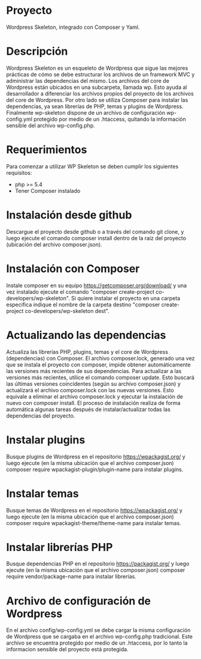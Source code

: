# Proyecto

Wordpress Skeleton, integrado con Composer y Yaml.

# Descripción

Wordpress Skeleton es un esqueleto de Wordpress que sigue las mejores prácticas de cómo se debe estructurar los archivos de un framework MVC y administrar las dependencias del mismo. Los archivos del core de Wordpress están ubicados en una subcarpeta, llamada wp. Esto ayuda al desarrollador a diferenciar los archivos propios del proyecto de los archivos del core de Wordpress. Por otro lado se utiliza Composer para instalar las dependencias, ya sean librerías de PHP, temas y plugins de Wordpress. Finalmente wp-skeleton dispone de un archivo de configuración wp-config.yml protegido por medio de un .htaccess, quitando la información sensible del archivo wp-config.php.

# Requerimientos

Para comenzar a utilizar WP Skeleton se deben cumplir los siguientes requisitos:
- php >= 5.4
- Tener Composer instalado

# Instalación desde github

Descargue el proyecto desde github o a través del comando git clone, y luego ejecute el comando composer install dentro de la raíz del proyecto (ubicación del archivo composer.json).

# Instalación con Composer

Instale composer en su equipo https://getcomposer.org/download/ y una vez instalado ejecute el comando "composer create-project co-developers/wp-skeleton". Si quiere instalar el proyecto en una carpeta especifica indique el nombre de la carpeta destino "composer create-project co-developers/wp-skeleton dest".

# Actualizando las dependencias

Actualiza las librerías PHP, plugins, temas y el core de Wordpress (dependencias) con Composer.
El archivo composer.lock, generado una vez que se instala el proyecto con composer, impide obtener automáticamente las versiones más recientes de sus dependencias. Para actualizar a las versiones más recientes, utilice el comando composer update. Esto buscará las últimas versiones coincidentes (según su archivo composer.json) y actualizará el archivo composer.lock con las nuevas versiones. Esto equivale a eliminar el archivo composer.lock y ejecutar la instalación de nuevo con composer install. El proceso de instalación realiza de forma automática algunas tareas después de instalar/actualizar todas las dependencias del proyecto.


# Instalar plugins

Busque plugins de Wordpress en el repositorio https://wpackagist.org/ y luego ejecute (en la misma ubicación que el archivo composer.json) composer require wpackagist-plugin/plugin-name para instalar plugins.

# Instalar temas

Busque temas de Wordpress en el repositorio https://wpackagist.org/ y luego ejecute (en la misma ubicación que el archivo composer.json) composer require wpackagist-theme/theme-name para instalar temas.

# Instalar librerías PHP

Busque dependencias PHP en el repositorio https://packagist.org/ y luego ejecute (en la misma ubicación que el archivo composer.json) composer require vendor/package-name para instalar librerías.

# Archivo de configuración de Wordpress

En el archivo config/wp-config.yml se debe cargar la misma configuración de Wordpress que se cargaba en el archivo wp-config.php tradicional. Este archivo se encuentra protegido por medio de un .htaccess, por lo tanto la informacion sensible del proyecto está protegida.
